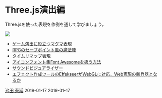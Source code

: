 # Three.js演出編

Three.jsを使った表現を作例を通して学びましょう。

![](https://ics.media/wp-content/uploads/2016/11/160907_magma_effect.jpg)

- [ゲーム演出に役立つマグマ表現](https://ics.media/entry/13973)
- [RPGのセーブポイント風の魔法陣](https://ics.media/entry/11401)
- [タイムリマップ表現](https://ics.media/entry/7162)
- [アイコンフォント集Font Awesomeを扱う方法](https://ics.media/entry/8385)
- [サウンドビジュアライザー](https://ics.media/entry/9105)
- [エフェクト作成ツールのEffekseerがWebGLに対応。Web表現の新兵器となるか](https://ics.media/entry/15745)

<article-author>[池田 泰延](https://twitter.com/clockmaker)</article-author>
<article-date-published>2019-01-17</article-date-published>
<article-date-modified>2019-01-17</article-date-modified>
